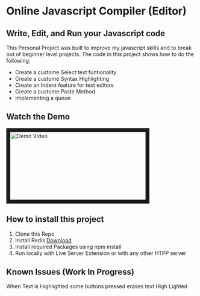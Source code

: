 # Online Javascript Compiler (Editor)

## Write, Edit, and Run your Javascript code

This Personal Project was built to improve my javascript skills and to break out of beginner level projects. The code in this project shows how to
do the following:

* Create a custome Select text funtionality
* Create a custome Syntax Highlighting
* Create an Indent feature for text editors
* Create a custome Paste Method
* Implementing a queue

## Watch the Demo
<a href="https://www.youtube.com/watch?v=BgtuLGRmv1Q">
  <img src="https://img.youtube.com/vi/BgtuLGRmv1Q/mqdefault.jpg" alt="Demo Video" width="360" height="180" border="10"/>
</a>

## How to install this project
1. Clone this Repo
2. Install Redis <a href="https://redis.io/downloads/">Download</a>
3. Install required Packages using npm install
4. Run locally with Live Server Extension or with any other HTPP server

## Known Issues (Work In Progress)
When Text is Highlighted some buttons pressed erases text High Lighted
